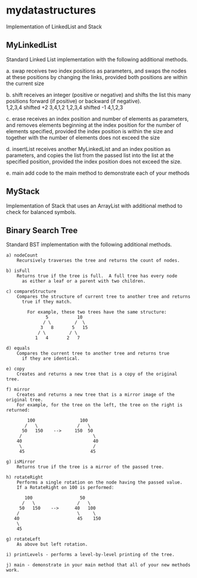 # mydatastructures
Implementation of LinkedList and Stack

**MyLinkedList**
----------------

 Standard Linked List implementation with the following additional methods.

   a.  swap
        receives two index positions as parameters, and swaps the nodes at
        these positions by changing the links, provided both positions are 
        within the current size

   b.  shift
        receives an integer (positive or negative) and shifts the list this
        many positions forward (if positive) or backward (if negative).  
           1,2,3,4    shifted +2    3,4,1,2
           1,2,3,4    shifted -1    4,1,2,3

   c.  erase 
        receives an index position and number of elements as parameters, and
        removes elements beginning at the index position for the number of 
        elements specified, provided the index position is within the size
        and together with the number of elements does not exceed the size

   d.  insertList
        receives another MyLinkedList and an index position as parameters, and 
        copies the list from the passed list into the list at the specified
        position, provided the index position does not exceed the size.

   e.  main
        add code to the main method to demonstrate each of your methods
  
**MyStack**
----------------

Implementation of Stack that uses an ArrayList with additional method to check for balanced symbols.

**Binary Search Tree**
----------------

 Standard BST implementation with the following additional methods.
 
    a) nodeCount
        Recursively traverses the tree and returns the count of nodes.

    b) isFull 
        Returns true if the tree is full.  A full tree has every node 
          as either a leaf or a parent with two children.

    c) compareStructure 
        Compares the structure of current tree to another tree and returns
          true if they match.

            For example, these two trees have the same structure:
                   5           10
                  / \         /  \
                 3   8       5   15
                / \         / \
               1   4       2   7

    d) equals
        Compares the current tree to another tree and returns true
          if they are identical.

    e) copy
        Creates and returns a new tree that is a copy of the original tree.

    f) mirror
        Creates and returns a new tree that is a mirror image of the original tree.
        For example, for the tree on the left, the tree on the right is returned:
    
            100                 100
           /   \               /   \
          50   150    -->     150  50
         /                           \
        40                           40
         \                           /
         45                         45

    g) isMirror 
        Returns true if the tree is a mirror of the passed tree.

    h) rotateRight
        Performs a single rotation on the node having the passed value.
        If a RotateRight on 100 is performed:

           100                  50
          /   \                /   \
         50   150    -->      40   100
        /                      \     \
       40                      45    150
        \ 
        45
      
    g) rotateLeft 
        As above but left rotation.

    i) printLevels - performs a level-by-level printing of the tree.

    j) main - demonstrate in your main method that all of your new methods work.
